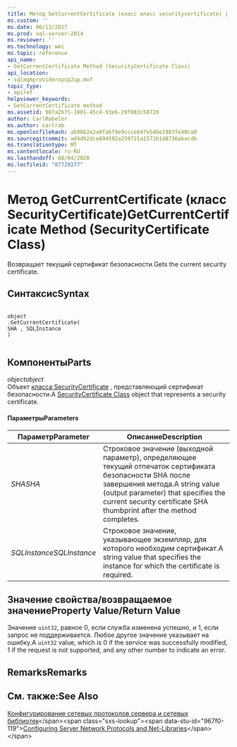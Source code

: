 ```yaml
---
title: Метод GetCurrentCertificate (класс класс securitycertificate) | Документация Майкрософт
ms.custom: ''
ms.date: 06/13/2017
ms.prod: sql-server-2014
ms.reviewer: ''
ms.technology: wmi
ms.topic: reference
api_name:
- GetCurrentCertificate Method (SecurityCertificate Class)
api_location:
- sqlmgmproviderxpsp2up.mof
topic_type:
- apiref
helpviewer_keywords:
- GetCurrentCertificate method
ms.assetid: 987a2671-1801-45c4-93e6-29f883c58720
author: CarlRabeler
ms.author: carlrab
ms.openlocfilehash: ab96b2e2a8fabf9e9ccce647e54be1983fe40ca0
ms.sourcegitcommit: ad4d92dce894592a259721a1571b1d8736abacdb
ms.translationtype: MT
ms.contentlocale: ru-RU
ms.lasthandoff: 08/04/2020
ms.locfileid: "87729277"
---
```

# <a name="getcurrentcertificate-method-securitycertificate-class"></a><span data-ttu-id="967f0-102">Метод GetCurrentCertificate (класс SecurityCertificate)</span><span class="sxs-lookup"><span data-stu-id="967f0-102">GetCurrentCertificate Method (SecurityCertificate Class)</span></span>
  <span data-ttu-id="967f0-103">Возвращает текущий сертификат безопасности.</span><span class="sxs-lookup"><span data-stu-id="967f0-103">Gets the current security certificate.</span></span>  
  
## <a name="syntax"></a><span data-ttu-id="967f0-104">Синтаксис</span><span class="sxs-lookup"><span data-stu-id="967f0-104">Syntax</span></span>  
  
```  
  
object  
.GetCurrentCertificate(  
SHA , SQLInstance  
)  
  
```  
  
## <a name="parts"></a><span data-ttu-id="967f0-105">Компоненты</span><span class="sxs-lookup"><span data-stu-id="967f0-105">Parts</span></span>  
 <span data-ttu-id="967f0-106">*object*</span><span class="sxs-lookup"><span data-stu-id="967f0-106">*object*</span></span>  
 <span data-ttu-id="967f0-107">Объект [класса SecurityCertificate](securitycertificate-class.md) , представляющий сертификат безопасности.</span><span class="sxs-lookup"><span data-stu-id="967f0-107">A [SecurityCertificate Class](securitycertificate-class.md) object that represents a security certificate.</span></span>  
  
#### <a name="parameters"></a><span data-ttu-id="967f0-108">Параметры</span><span class="sxs-lookup"><span data-stu-id="967f0-108">Parameters</span></span>  
  
|<span data-ttu-id="967f0-109">Параметр</span><span class="sxs-lookup"><span data-stu-id="967f0-109">Parameter</span></span>|<span data-ttu-id="967f0-110">Описание</span><span class="sxs-lookup"><span data-stu-id="967f0-110">Description</span></span>|  
|---------------|-----------------|  
|<span data-ttu-id="967f0-111">*SHA*</span><span class="sxs-lookup"><span data-stu-id="967f0-111">*SHA*</span></span>|<span data-ttu-id="967f0-112">Строковое значение (выходной параметр), определяющее текущий отпечаток сертификата безопасности SHA после завершения метода.</span><span class="sxs-lookup"><span data-stu-id="967f0-112">A string value (output parameter) that specifies the current security certificate SHA thumbprint after the method completes.</span></span>|  
|<span data-ttu-id="967f0-113">*SQLInstance*</span><span class="sxs-lookup"><span data-stu-id="967f0-113">*SQLInstance*</span></span>|<span data-ttu-id="967f0-114">Строковое значение, указывающее экземпляр, для которого необходим сертификат.</span><span class="sxs-lookup"><span data-stu-id="967f0-114">A string value that specifies the instance for which the certificate is required.</span></span>|  
  
## <a name="property-valuereturn-value"></a><span data-ttu-id="967f0-115">Значение свойства/возвращаемое значение</span><span class="sxs-lookup"><span data-stu-id="967f0-115">Property Value/Return Value</span></span>  
 <span data-ttu-id="967f0-116">Значение `uint32`, равное 0, если служба изменена успешно, и 1, если запрос не поддерживается. Любое другое значение указывает на ошибку.</span><span class="sxs-lookup"><span data-stu-id="967f0-116">A `uint32` value, which is 0 if the service was successfully modified, 1 if the request is not supported, and any other number to indicate an error.</span></span>  
  
## <a name="remarks"></a><span data-ttu-id="967f0-117">Remarks</span><span class="sxs-lookup"><span data-stu-id="967f0-117">Remarks</span></span>  
  
## <a name="see-also"></a><span data-ttu-id="967f0-118">См. также:</span><span class="sxs-lookup"><span data-stu-id="967f0-118">See Also</span></span>  
 <span data-ttu-id="967f0-119">[Конфигурирование сетевых протоколов сервера и сетевых библиотек](https://msdn.microsoft.com/library/ms177485\(v=sql.100\).aspx)</span><span class="sxs-lookup"><span data-stu-id="967f0-119">[Configuring Server Network Protocols and Net-Libraries](https://msdn.microsoft.com/library/ms177485\(v=sql.100\).aspx)</span></span>  
  
  
